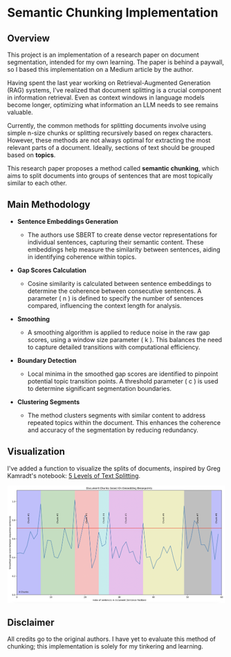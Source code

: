 # Semantic Chunking Implementation

## Overview

This project is an implementation of a research paper on document segmentation, intended for my own learning. The paper is behind a paywall, so I based this implementation on a Medium article by the author.

Having spent the last year working on Retrieval-Augmented Generation (RAG) systems, I've realized that document splitting is a crucial component in information retrieval. Even as context windows in language models become longer, optimizing what information an LLM needs to see remains valuable.

Currently, the common methods for splitting documents involve using simple n-size chunks or splitting recursively based on regex characters. However, these methods are not always optimal for extracting the most relevant parts of a document. Ideally, sections of text should be grouped based on **topics**.

This research paper proposes a method called **semantic chunking**, which aims to split documents into groups of sentences that are most topically similar to each other.

## Main Methodology

- **Sentence Embeddings Generation**

  - The authors use SBERT to create dense vector representations for individual sentences, capturing their semantic content. These embeddings help measure the similarity between sentences, aiding in identifying coherence within topics.

- **Gap Scores Calculation**

  - Cosine similarity is calculated between sentence embeddings to determine the coherence between consecutive sentences. A parameter \( n \) is defined to specify the number of sentences compared, influencing the context length for analysis.

- **Smoothing**

  - A smoothing algorithm is applied to reduce noise in the raw gap scores, using a window size parameter \( k \). This balances the need to capture detailed transitions with computational efficiency.

- **Boundary Detection**

  - Local minima in the smoothed gap scores are identified to pinpoint potential topic transition points. A threshold parameter \( c \) is used to determine significant segmentation boundaries.

- **Clustering Segments**
  - The method clusters segments with similar content to address repeated topics within the document. This enhances the coherence and accuracy of the segmentation by reducing redundancy.

## Visualization

I've added a function to visualize the splits of documents, inspired by Greg Kamradt's notebook: [5 Levels of Text Splitting](https://github.com/FullStackRetrieval-com/RetrievalTutorials/blob/main/tutorials/LevelsOfTextSplitting/5_Levels_Of_Text_Splitting.ipynb).

![Example of Semantic Chunking](split.png)

## Disclaimer

All credits go to the original authors. I have yet to evaluate this method of chunking; this implementation is solely for my tinkering and learning.
